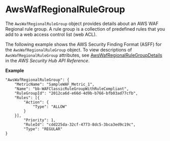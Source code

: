 # AwsWafRegionalRuleGroup<a name="asff-resourcedetails-awswafregionalrulegroup"></a>

The `AwsWafRegionalRuleGroup` object provides details about an AWS WAF Regional rule group\. A rule group is a collection of predefined rules that you add to a web access control list \(web ACL\)\.

The following example shows the AWS Security Finding Format \(ASFF\) for the `AwsWafRegionalRuleGroup` object\. To view descriptions of `AwsWafRegionalRuleGroup` attributes, see [AwsWafRegionalRuleGroupDetails](https://docs.aws.amazon.com/securityhub/1.0/APIReference/API_AwsWafRegionalRuleGroupDetails.html) in the *AWS Security Hub API Reference*\.

**Example**

```
"AwsWafRegionalRuleGroup": { 
    "MetricName": "SampleWAF_Metric_1",
    "Name": "bb-WAFClassicRuleGroupWithRuleCompliant",
    "RuleGroupId": "2012ca6d-e66d-4d9b-b766-bfb03ad77cfb",
    "Rules": [{
        "Action": {
            "Type": "ALLOW"
        }
    }],
        "Priority": 1,
        "RuleId": "cdd225da-32cf-4773-8dc5-3bca3ed9c19c",
        "Type": "REGULAR"
}
```